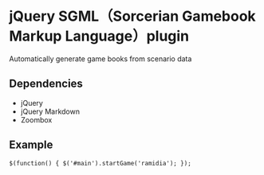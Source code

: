 # jQuery SGML（Sorcerian Gamebook Markup Language）plugin

Automatically generate game books from scenario data

## Dependencies

- jQuery
- jQuery Markdown
- Zoombox

## Example

`
$(function() {
  $('#main').startGame('ramidia');
});
`
